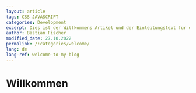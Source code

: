 ```yaml
---
layout: article
tags: CSS JAVASCRIPT
categories: Development
excerpt: Dies ist der Willkommens Artikel und der Einleitungstext für die Vorschau auf der Karte
author: Bastian Fischer
modified_date: 27.10.2022
permalink: /:categories/welcome/
lang: de
lang-ref: welcome-to-my-blog
---
```

# Willkommen
